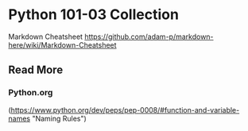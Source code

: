 # Python 101-03 Collection


Markdown Cheatsheet
https://github.com/adam-p/markdown-here/wiki/Markdown-Cheatsheet

## Read More

### Python.org
(https://www.python.org/dev/peps/pep-0008/#function-and-variable-names "Naming Rules")



